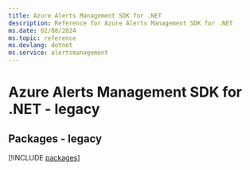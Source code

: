 ```yaml
---
title: Azure Alerts Management SDK for .NET
description: Reference for Azure Alerts Management SDK for .NET
ms.date: 02/08/2024
ms.topic: reference
ms.devlang: dotnet
ms.service: alertsmanagement
---
```

# Azure Alerts Management SDK for .NET - legacy
## Packages - legacy
[!INCLUDE [packages](alerts-management-index.md)]